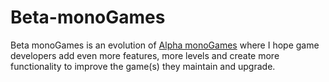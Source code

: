 <h1>Beta-monoGames</h1>
Beta monoGames is an evolution of <a href="https://github.com/369gtech/Alpha-monoGames">Alpha monoGames</a> where I hope game developers add even more features, more levels and create more functionality to improve the game(s) they maintain and upgrade. 

